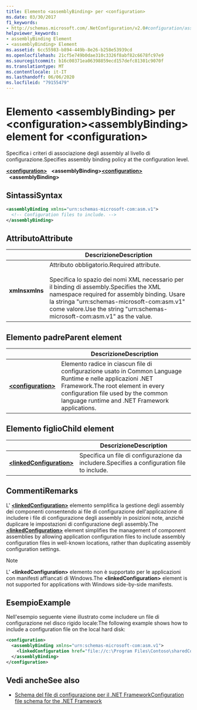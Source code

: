 ```yaml
---
title: Elemento <assemblyBinding> per <configuration>
ms.date: 03/30/2017
f1_keywords:
- http://schemas.microsoft.com/.NetConfiguration/v2.0#configuration/assemblyBinding
helpviewer_keywords:
- assemblyBinding Element
- <assemblyBinding> Element
ms.assetid: 6cc55983-b894-449b-8e26-b258e53939cd
ms.openlocfilehash: 21cf5e749b0dae310c3326f8abf82c6678fc97e9
ms.sourcegitcommit: b16c00371ea06398859ecd157defc81301c9070f
ms.translationtype: MT
ms.contentlocale: it-IT
ms.lasthandoff: 06/06/2020
ms.locfileid: "79155479"
---
```

# <a name="assemblybinding-element-for-configuration"></a><span data-ttu-id="7aca4-102">Elemento \<assemblyBinding> per \<configuration></span><span class="sxs-lookup"><span data-stu-id="7aca4-102">\<assemblyBinding> element for \<configuration></span></span>

<span data-ttu-id="7aca4-103">Specifica i criteri di associazione degli assembly al livello di configurazione.</span><span class="sxs-lookup"><span data-stu-id="7aca4-103">Specifies assembly binding policy at the configuration level.</span></span>

<span data-ttu-id="7aca4-104">[**\<configuration>**](configuration-element.md) &nbsp;&nbsp;**\<assemblyBinding>**</span><span class="sxs-lookup"><span data-stu-id="7aca4-104">[**\<configuration>**](configuration-element.md) &nbsp;&nbsp;**\<assemblyBinding>**</span></span>

## <a name="syntax"></a><span data-ttu-id="7aca4-105">Sintassi</span><span class="sxs-lookup"><span data-stu-id="7aca4-105">Syntax</span></span>

```xml
<assemblyBinding xmlns="urn:schemas-microsoft-com:asm.v1">
  <!-- Configuration files to include. -->
</assemblyBinding>
```

## <a name="attribute"></a><span data-ttu-id="7aca4-106">Attributo</span><span class="sxs-lookup"><span data-stu-id="7aca4-106">Attribute</span></span>

|           | <span data-ttu-id="7aca4-107">Descrizione</span><span class="sxs-lookup"><span data-stu-id="7aca4-107">Description</span></span> |
| --------- | ----------- |
| <span data-ttu-id="7aca4-108">**xmlns**</span><span class="sxs-lookup"><span data-stu-id="7aca4-108">**xmlns**</span></span> | <span data-ttu-id="7aca4-109">Attributo obbligatorio.</span><span class="sxs-lookup"><span data-stu-id="7aca4-109">Required attribute.</span></span><br><br><span data-ttu-id="7aca4-110">Specifica lo spazio dei nomi XML necessario per il binding di assembly.</span><span class="sxs-lookup"><span data-stu-id="7aca4-110">Specifies the XML namespace required for assembly binding.</span></span> <span data-ttu-id="7aca4-111">Usare la stringa "urn:schemas-microsoft-com:asm.v1" come valore.</span><span class="sxs-lookup"><span data-stu-id="7aca4-111">Use the string "urn:schemas-microsoft-com:asm.v1" as the value.</span></span> |

## <a name="parent-element"></a><span data-ttu-id="7aca4-112">Elemento padre</span><span class="sxs-lookup"><span data-stu-id="7aca4-112">Parent element</span></span>

|     | <span data-ttu-id="7aca4-113">Descrizione</span><span class="sxs-lookup"><span data-stu-id="7aca4-113">Description</span></span> |
| --- | ----------- |
| [**\<configuration>**](configuration-element.md) | <span data-ttu-id="7aca4-114">Elemento radice in ciascun file di configurazione usato in Common Language Runtime e nelle applicazioni .NET Framework.</span><span class="sxs-lookup"><span data-stu-id="7aca4-114">The root element in every configuration file used by the common language runtime and .NET Framework applications.</span></span> |

## <a name="child-element"></a><span data-ttu-id="7aca4-115">Elemento figlio</span><span class="sxs-lookup"><span data-stu-id="7aca4-115">Child element</span></span>

|     | <span data-ttu-id="7aca4-116">Descrizione</span><span class="sxs-lookup"><span data-stu-id="7aca4-116">Description</span></span> |
| --- | ----------- |
| [**\<linkedConfiguration>**](linkedconfiguration-element.md) | <span data-ttu-id="7aca4-117">Specifica un file di configurazione da includere.</span><span class="sxs-lookup"><span data-stu-id="7aca4-117">Specifies a configuration file to include.</span></span> |

## <a name="remarks"></a><span data-ttu-id="7aca4-118">Commenti</span><span class="sxs-lookup"><span data-stu-id="7aca4-118">Remarks</span></span>

<span data-ttu-id="7aca4-119">L' [**\<linkedConfiguration>**](linkedconfiguration-element.md) elemento semplifica la gestione degli assembly dei componenti consentendo ai file di configurazione dell'applicazione di includere i file di configurazione degli assembly in posizioni note, anziché duplicare le impostazioni di configurazione degli assembly.</span><span class="sxs-lookup"><span data-stu-id="7aca4-119">The [**\<linkedConfiguration>**](linkedconfiguration-element.md) element simplifies the management of component assemblies by allowing application configuration files to include assembly configuration files in well-known locations, rather than duplicating assembly configuration settings.</span></span>

> [!NOTE]
> <span data-ttu-id="7aca4-120">L' **\<linkedConfiguration>** elemento non è supportato per le applicazioni con manifesti affiancati di Windows.</span><span class="sxs-lookup"><span data-stu-id="7aca4-120">The **\<linkedConfiguration>** element is not supported for applications with Windows side-by-side manifests.</span></span>

## <a name="example"></a><span data-ttu-id="7aca4-121">Esempio</span><span class="sxs-lookup"><span data-stu-id="7aca4-121">Example</span></span>

<span data-ttu-id="7aca4-122">Nell'esempio seguente viene illustrato come includere un file di configurazione nel disco rigido locale:</span><span class="sxs-lookup"><span data-stu-id="7aca4-122">The following example shows how to include a configuration file on the local hard disk:</span></span>

```xml
<configuration>
  <assemblyBinding xmlns="urn:schemas-microsoft-com:asm.v1">
    <linkedConfiguration href="file://c:\Program Files\Contoso\sharedConfig.xml" />
  </assemblyBinding>
</configuration>
```

## <a name="see-also"></a><span data-ttu-id="7aca4-123">Vedi anche</span><span class="sxs-lookup"><span data-stu-id="7aca4-123">See also</span></span>

- [<span data-ttu-id="7aca4-124">Schema del file di configurazione per il .NET Framework</span><span class="sxs-lookup"><span data-stu-id="7aca4-124">Configuration file schema for the .NET Framework</span></span>](index.md)
